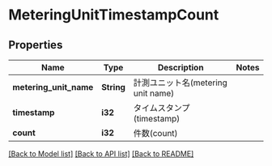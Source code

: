 # MeteringUnitTimestampCount

## Properties

Name | Type | Description | Notes
------------ | ------------- | ------------- | -------------
**metering_unit_name** | **String** | 計測ユニット名(metering unit name) | 
**timestamp** | **i32** | タイムスタンプ(timestamp) | 
**count** | **i32** | 件数(count) | 

[[Back to Model list]](../README.md#documentation-for-models) [[Back to API list]](../README.md#documentation-for-api-endpoints) [[Back to README]](../README.md)


